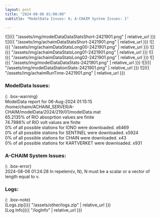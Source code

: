 ```yaml
---
layout: post
title: "2024-08-06 01:00:00"
subtitle: "ModelData Issues: 6; A-CHAIM System Issues: 1"

---
```


![]({{ "/assets/img/modelDataDataStatsShort-2421901.png" | relative_url }})
![]({{ "/assets/img/achaimDataStatsShort-2421901.png" | relative_url }})
![]({{ "/assets/img/achaimDataStatsLong00-2421901.png" | relative_url }})
![]({{ "/assets/img/achaimDataStatsLong01-2421901.png" | relative_url }})
![]({{ "/assets/img/achaimDataStatsLong02-2421901.png" | relative_url }})
![]({{ "/assets/img/modelDataDataStats-2421901.png" | relative_url }})
![]({{ "/assets/img/modelDataStationStats-2421901.png" | relative_url }})
![]({{ "/assets/img/achaimRunTime-2421901.png" | relative_url }})


### ModelData Issues:  
  
{: .box-warning}  
 ModelData report for 06-Aug-2024 01:15:15   
 /home/chaim/ACHAIM_SERVER/A-CHAIM/modelData/2024/219/01/modelData.mat   
 65.2135% of RIO absoprtion values are finite   
 74.7986% of RIO volt values are finite   
 0% of all possible stations for IONO were downloaded. x6469   
 0% of all possible stations for SENTINEL were downloaded. x5924   
 0% of all possible stations for CHAIN were downloaded. x43   
 0% of all possible stations for KARTVERKET were downloaded. x931   
  
### A-CHAIM System Issues:  
  
{: .box-error}  
2024-08-06 01:24:28 In repelem(v, N), N must be a scalar or a vector of length equal to v.  

### Logs:  
  
{: .box-note}  
[Logs.zip]({{ "/assets/other/logs.zip" | relative_url }})  
[Log Info]({{ "/logInfo" | relative_url }})  
